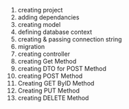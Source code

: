 01. creating project  
02. adding dependancies  
03. creating model  
04. defining database context
05. creating & passing connection string  
06. migration  
07. creating controller  
08. creating Get Method
09. creating DTO for POST Method
10. creating POST Method  
11. Creating GET ByID Method  
12. Creating PUT Method  
13. creating DELETE Method